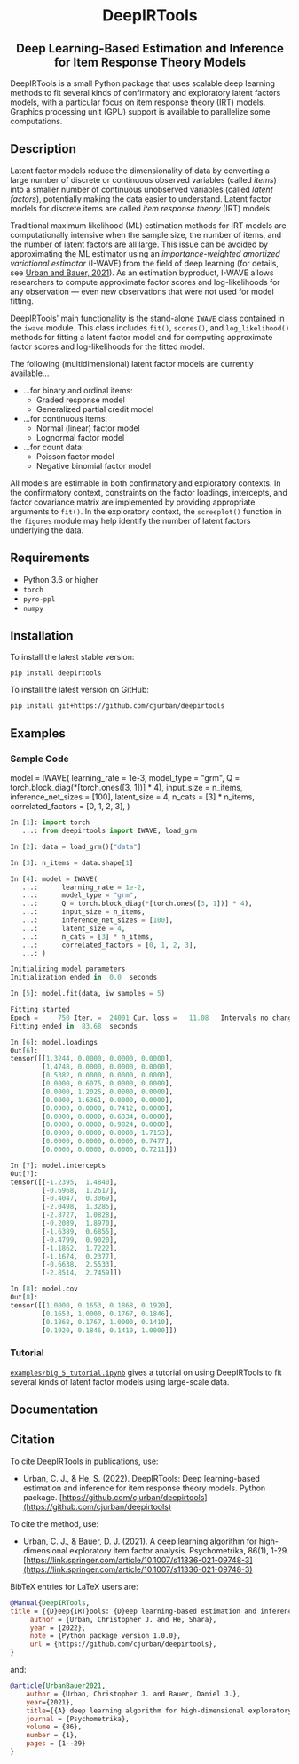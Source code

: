 <h1 align='center'>DeepIRTools</h1>
<h2 align='center'>Deep Learning-Based Estimation and Inference for Item Response Theory Models</h2>

DeepIRTools is a small Python package that uses scalable deep learning methods to fit several kinds of confirmatory and exploratory latent factors models, with a particular focus on item response theory (IRT) models. Graphics processing unit (GPU) support is available to parallelize some computations.

## Description

Latent factor models reduce the dimensionality of data by converting a large number of discrete or continuous observed variables (called *items*) into a smaller number of continuous unobserved variables (called *latent factors*), potentially making the data easier to understand. Latent factor models for discrete items are called *item response theory* (IRT) models.

Traditional maximum likelihood (ML) estimation methods for IRT models are computationally intensive when the sample size, the number of items, and the number of latent factors are all large. This issue can be avoided by approximating the ML estimator using an *importance-weighted amortized variational estimator* (I-WAVE) from the field of deep learning (for details, see [Urban and Bauer, 2021](https://link.springer.com/article/10.1007/s11336-021-09748-3)). As an estimation byproduct, I-WAVE allows researchers to compute approximate factor scores and log-likelihoods for any observation &mdash; even new observations that were not used for model fitting.

DeepIRTools' main functionality is the stand-alone ``IWAVE`` class contained in the  ``iwave`` module. This class includes ``fit()``, ``scores()``, and ``log_likelihood()`` methods for fitting a latent factor model and for computing approximate factor scores and log-likelihoods for the fitted model.

The following (multidimensional) latent factor models are currently available...

- ...for binary and ordinal items:
  - Graded response model
  - Generalized partial credit model
- ...for continuous items:
  - Normal (linear) factor model
  - Lognormal factor model
- ...for count data:
  - Poisson factor model
  - Negative binomial factor model

All models are estimable in both confirmatory and exploratory contexts. In the confirmatory context, constraints on the factor loadings, intercepts, and factor covariance matrix are implemented by providing appropriate arguments to ``fit()``. In the exploratory context, the ``screeplot()`` function in the ``figures`` module may help identify the number of latent factors underlying the data.

## Requirements

-  Python 3.6 or higher
-  ``torch``
-  ``pyro-ppl``
-  ``numpy``

## Installation

To install the latest stable version:

``pip install deepirtools``

To install the latest version on GitHub:

``pip install git+https://github.com/cjurban/deepirtools``

## Examples

### Sample Code

model = IWAVE(
     learning_rate = 1e-3,
     model_type = "grm",
     Q = torch.block_diag(*[torch.ones([3, 1])] * 4),
     input_size = n_items,
     inference_net_sizes = [100],
     latent_size = 4,
     n_cats = [3] * n_items,
     correlated_factors = [0, 1, 2, 3],
)

```python
In [1]: import torch
   ...: from deepirtools import IWAVE, load_grm

In [2]: data = load_grm()["data"]

In [3]: n_items = data.shape[1]

In [4]: model = IWAVE(
   ...:      learning_rate = 1e-2,
   ...:      model_type = "grm",
   ...:      Q = torch.block_diag(*[torch.ones([3, 1])] * 4),
   ...:      input_size = n_items,
   ...:      inference_net_sizes = [100],
   ...:      latent_size = 4,
   ...:      n_cats = [3] * n_items,
   ...:      correlated_factors = [0, 1, 2, 3],
   ...: )

Initializing model parameters
Initialization ended in  0.0  seconds

In [5]: model.fit(data, iw_samples = 5)

Fitting started
Epoch =     750 Iter. =  24001 Cur. loss =   11.08   Intervals no change = 100
Fitting ended in  83.68  seconds

In [6]: model.loadings
Out[6]: 
tensor([[1.3244, 0.0000, 0.0000, 0.0000],
        [1.4748, 0.0000, 0.0000, 0.0000],
        [0.5382, 0.0000, 0.0000, 0.0000],
        [0.0000, 0.6075, 0.0000, 0.0000],
        [0.0000, 1.2025, 0.0000, 0.0000],
        [0.0000, 1.6361, 0.0000, 0.0000],
        [0.0000, 0.0000, 0.7412, 0.0000],
        [0.0000, 0.0000, 0.6334, 0.0000],
        [0.0000, 0.0000, 0.9824, 0.0000],
        [0.0000, 0.0000, 0.0000, 1.7153],
        [0.0000, 0.0000, 0.0000, 0.7477],
        [0.0000, 0.0000, 0.0000, 0.7211]])

In [7]: model.intercepts
Out[7]: 
tensor([[-1.2395,  1.4840],
        [-0.6968,  1.2617],
        [-0.4047,  0.3069],
        [-2.0498,  1.3285],
        [-2.8727,  1.0828],
        [-0.2089,  1.8970],
        [-1.6389,  0.6855],
        [-0.4799,  0.9020],
        [-1.1862,  1.7222],
        [-1.1674,  0.2377],
        [-0.6638,  2.5533],
        [-2.8514,  2.7459]])

In [8]: model.cov
Out[8]: 
tensor([[1.0000, 0.1653, 0.1868, 0.1920],
        [0.1653, 1.0000, 0.1767, 0.1846],
        [0.1868, 0.1767, 1.0000, 0.1410],
        [0.1920, 0.1846, 0.1410, 1.0000]])
```

### Tutorial

[`examples/big_5_tutorial.ipynb`](examples/big_5_tutorial.ipynb) gives a tutorial on using DeepIRTools to fit several kinds of latent factor models using large-scale data.

## Documentation

## Citation

To cite DeepIRTools in publications, use:

* Urban, C. J., & He, S. (2022). DeepIRTools: Deep learning-based estimation and inference for item response theory models. Python package. [https://github.com/cjurban/deepirtools](https://github.com/cjurban/deepirtools)

To cite the method, use:

  * Urban, C. J., & Bauer, D. J. (2021). A deep learning algorithm for high-dimensional exploratory  item factor analysis. Psychometrika, 86(1), 1-29. [https://link.springer.com/article/10.1007/s11336-021-09748-3](https://link.springer.com/article/10.1007/s11336-021-09748-3)

BibTeX entries for LaTeX users are:
```bibtex
@Manual{DeepIRTools,
title = {{D}eep{IRT}ools: {D}eep learning-based estimation and inference for item response theory models},
     author = {Urban, Christopher J. and He, Shara},
     year = {2022},
     note = {Python package version 1.0.0},
     url = {https://github.com/cjurban/deepirtools},
}
```
and:
```bibtex
@article{UrbanBauer2021,
    author = {Urban, Christopher J. and Bauer, Daniel J.},
    year={2021},
    title={{A} deep learning algorithm for high-dimensional exploratory item factor analysis},
    journal = {Psychometrika},
    volume = {86},
    number = {1},
    pages = {1--29}
}
```
